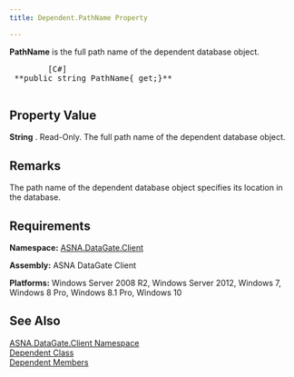 ```yaml
---
title: Dependent.PathName Property

---
```


**PathName** is the full path name of the dependent database object. 
<pre class="prettyprint">
        <span class="lang">[C#]</span>
 **public string PathName{ get;}** 
      </pre>


## Property Value

**String** . Read-Only. The full path name of the dependent database object. 
## Remarks

The path name of the dependent database object specifies its location in the database.
## Requirements

**Namespace:** [ASNA.DataGate.Client](datagate-client-namespace.html) 

**Assembly:** ASNA DataGate Client

**Platforms:** Windows Server 2008 R2, Windows Server 2012, Windows 7, Windows 8 Pro, Windows 8.1 Pro, Windows 10
## See Also


[ASNA.DataGate.Client Namespace](datagate-client-namespace.html)
      <br />
[Dependent Class](dependent-class.html)
      <br />
[Dependent Members](dependent-members.html)

